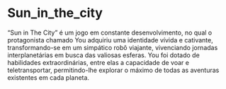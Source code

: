 # Sun_in_the_city

“Sun in The City” é um jogo em constante desenvolvimento, no qual o protagonista chamado You adquiriu uma identidade vívida e cativante, transformando-se em um simpático robô viajante, vivenciando jornadas interplanetárias em busca das valiosas esferas. You foi dotado de habilidades extraordinárias, entre elas a capacidade de voar e teletransportar, permitindo-lhe explorar o máximo de todas as aventuras existentes em cada planeta.
